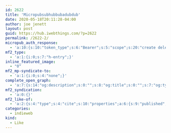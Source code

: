 ```yaml
---
id: 2622
title: 'Micropubsubhubbubadubdub'
date: 2020-05-18T20:11:28-04:00
author: joe jenett
layout: post
guid: https://hub.iwebthings.com/?p=2622
permalink: /2622-2/
micropub_auth_response:
  - 'a:10:{s:10:"token_type";s:6:"Bearer";s:5:"scope";s:20:"create delete update";s:2:"me";s:27:"https://hub.iwebthings.com/";s:9:"issued_by";s:54:"https://hub.iwebthings.com/wp-json/indieauth/1.0/token";s:9:"client_id";s:20:"https://omnibear.com";s:11:"client_name";s:8:"Omnibear";s:11:"client_icon";s:29:"https://omnibear.com/logo.svg";s:9:"issued_at";i:1589193303;s:4:"user";i:1;s:13:"last_accessed";i:1589846896;}'
mf2_type:
  - 'a:1:{i:0;s:7:"h-entry";}'
inline_featured_image:
  - "0"
mf2_mp-syndicate-to:
  - 'a:1:{i:0;s:4:"none";}'
complete_open_graph:
  - 'a:7:{s:14:"og:description";s:0:"";s:8:"og:title";s:0:"";s:7:"og:type";s:0:"";s:12:"twitter:card";s:7:"summary";s:15:"twitter:creator";s:0:"";s:19:"twitter:description";s:0:"";s:8:"og:image";s:0:"";}'
mf2_syndication:
  - 'a:0:{}'
mf2_like-of:
  - 'a:2:{s:4:"type";s:4:"cite";s:10:"properties";a:6:{s:9:"published";a:1:{i:0;s:25:"2020-05-15T19:35:03+01:00";}s:7:"updated";a:1:{i:0;s:25:"2020-05-15T19:35:03+01:00";}s:7:"summary";a:1:{i:0;s:161:"I’m trying to limit meta posts to 1 in 3 at most. So after 2 days of other nonsense, here’s me fucking about on the IndieWeb with no idea what I’m doing...";}s:4:"name";a:1:{i:0;s:24:"Micropubsubhubbubadubdub";}s:3:"url";a:1:{i:0;s:39:"https://trivial.observer/blog/micropub/";}s:6:"author";a:2:{s:4:"type";a:1:{i:0;s:6:"h-card";}s:10:"properties";a:3:{s:4:"name";a:1:{i:0;s:5:"Basil";}s:3:"url";a:1:{i:0;s:24:"https://trivial.observer";}s:5:"photo";a:1:{i:0;s:51:"https://trivial.observer/android-chrome-192x192.png";}}}}}'
categories:
  - indieweb
kind:
  - Like
---
```

